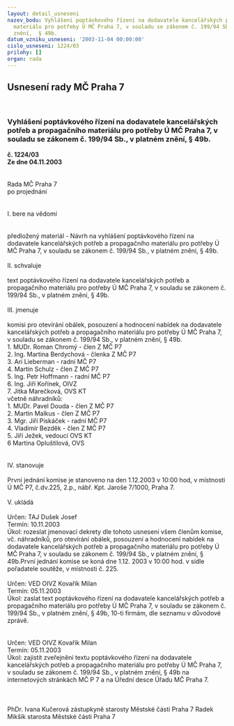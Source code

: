 ```yaml
---
layout: detail_usneseni
nazev_bodu: Vyhlášení poptávkového řízení na dodavatele kancelářských potřeb a propagačního
  materiálu pro potřeby Ú MČ Praha 7, v souladu se zákonem č. 199/94 Sb., v platném
  znění,  § 49b.
datum_vzniku_usneseni: '2003-11-04 00:00:00'
cislo_usneseni: 1224/03
prilohy: []
organ: rada
---
```

<div id="ucUsn_pList" class="usn">
	<span><h2>Usnesení rady MČ Praha 7 </h2>
<br></span><div class="standBody">
<span><h3>Vyhlášení poptávkového řízení na dodavatele kancelářských potřeb a propagačního materiálu pro potřeby Ú MČ Praha 7, v souladu se zákonem č. 199/94 Sb., v platném znění,  § 49b.</h3></span><div class="center">
		<strong>č. 1224/03</strong><br>
	</div>
<div class="center">
		<strong>Ze dne 04.11.2003</strong><br><br>
	</div>
<br>Rada MČ Praha 7<br>po projednání<br><br><br>I.	bere na vědomí<br><br> <br>předložený materiál - Návrh na vyhlášení poptávkového řízení na dodavatele kancelářských potřeb a propagačního materiálu pro potřeby Ú MČ Praha 7, v souladu se zákonem č. 199/94 Sb., v platném znění, § 49b.<br><br>II.	schvaluje <br><br>text poptávkového řízení na dodavatele kancelářských potřeb a propagačního materiálu pro potřeby Ú MČ Praha 7, v souladu se zákonem č. 199/94 Sb., v platném znění, § 49b.<br><br>III.	jmenuje<br><br>komisi pro otevírání obálek, posouzení a hodnocení nabídek na dodavatele kancelářských potřeb a propagačního materiálu pro potřeby Ú MČ Praha 7, v souladu se zákonem č. 199/94 Sb., v platném znění, § 49b.<br>1. MUDr. Roman Chromý - člen Z MČ P7<br>2. Ing. Martina Berdychová - členka Z MČ P7<br>3. Ari Lieberman - radní MČ P7<br>4. Martin Schulz - člen Z MČ P7<br>5. Ing. Petr Hoffmann - radní MČ P7<br>6. Ing. Jiří Kořínek, OIVZ<br>7. Jitka Marečková, OVS KT<br>včetně náhradníků:<br>1. MUDr. Pavel Douda - člen Z MČ P7<br>2. Martin Malkus - člen Z MČ P7<br>3. Mgr. Jiří Piskáček - radní MČ P7<br>4. Vladimír Bezděk - člen Z MČ P7<br>5. Jiří Ježek, vedoucí OVS KT<br>6  Martina Opluštilová, OVS<br><br><br>IV.	stanovuje <br><br>První jednání komise je stanoveno na den 1.12.2003 v 10:00 hod, v místnosti  Ú MČ P7, č.dv.225, 2.p., nábř. Kpt. Jaroše 7/1000, Praha 7.    <br><br>V.	ukládá<br> <br>Určen:	TAJ Dušek Josef<br>Termín: 10.11.2003<br>Úkol:	rozeslat jmenovací dekrety dle tohoto usnesení všem členům komise, vč. náhradníků, pro otevírání obálek, posouzení  a hodnocení  nabídek  na  dodavatele kancelářských potřeb a propagačního materiálu pro potřeby Ú MČ Praha 7, v souladu se zákonem č. 199/94 Sb., v platném znění, § 49b.První jednání komise se koná dne 1.12. 2003  v 10:00 hod. v sídle pořadatele soutěže, v místnosti č. 225.<br> <br>Určen:	VED OIVZ Kovařík Milan<br>Termín: 05.11.2003<br>Úkol:	zaslat text poptávkového řízení na  dodavatele kancelářských potřeb a propagačního materiálu pro potřeby Ú MČ Praha 7, v souladu se zákonem č. 199/94 Sb., v platném znění, § 49b, 10-ti  firmám, dle seznamu v důvodové zprávě.<br> <br><br>Určen:	VED OIVZ Kovařík Milan<br>Termín: 05.11.2003<br>Úkol:	zajistit zveřejnění textu poptávkového řízení na   dodavatele kancelářských potřeb a propagačního materiálu pro potřeby Ú MČ Praha 7, v souladu se zákonem č. 199/94 Sb., v platném znění, § 49b na internetových stránkách MČ P 7 a na Úřední desce Úřadu MČ Praha 7.<br> <br><br>	<br>PhDr. Ivana Kučerová zástupkyně starosty Městské části Praha 7	 Radek Mikšík starosta Městské části Praha 7<br>	<br><br>
</div>
</div>